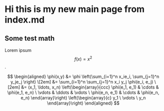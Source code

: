 # Hi this is my new main page from index.md

## Some test math

Lorem ipsum $$ f(x) = x^2 $$.

$$ \begin{aligned} \phi(x,y) &= \phi \left(\sum_{i=1}^n x_ie_i, \sum_{j=1}^n y_je_j \right) \[2em] &= \sum_{i=1}^n \sum_{j=1}^n x_i y_j \phi(e_i, e_j) \[2em] &= (x_1, \ldots, x_n) \left(\begin{array}{ccc} \phi(e_1, e_1) & \cdots & \phi(e_1, e_n) \ \vdots & \ddots & \vdots \ \phi(e_n, e_1) & \cdots & \phi(e_n, e_n) \end{array}\right) \left(\begin{array}{c} y_1 \ \vdots \ y_n \end{array}\right) \end{aligned} $$
